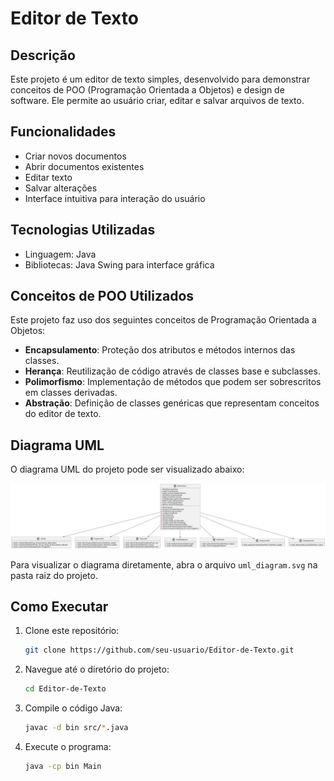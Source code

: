 # Editor de Texto

## Descrição
Este projeto é um editor de texto simples, desenvolvido para demonstrar conceitos de POO (Programação Orientada a Objetos) e design de software. Ele permite ao usuário criar, editar e salvar arquivos de texto.

## Funcionalidades
- Criar novos documentos
- Abrir documentos existentes
- Editar texto
- Salvar alterações
- Interface intuitiva para interação do usuário

## Tecnologias Utilizadas
- Linguagem: Java
- Bibliotecas: Java Swing para interface gráfica

## Conceitos de POO Utilizados
Este projeto faz uso dos seguintes conceitos de Programação Orientada a Objetos:
- **Encapsulamento**: Proteção dos atributos e métodos internos das classes.
- **Herança**: Reutilização de código através de classes base e subclasses.
- **Polimorfismo**: Implementação de métodos que podem ser sobrescritos em classes derivadas.
- **Abstração**: Definição de classes genéricas que representam conceitos do editor de texto.

## Diagrama UML
O diagrama UML do projeto pode ser visualizado abaixo:

![Diagrama UML](uml_diagram.svg)

Para visualizar o diagrama diretamente, abra o arquivo `uml_diagram.svg` na pasta raiz do projeto.

## Como Executar
1. Clone este repositório:
   ```sh
   git clone https://github.com/seu-usuario/Editor-de-Texto.git
   ```
2. Navegue até o diretório do projeto:
   ```sh
   cd Editor-de-Texto
   ```
3. Compile o código Java:
   ```sh
   javac -d bin src/*.java
   ```
4. Execute o programa:
   ```sh
   java -cp bin Main
   ```
